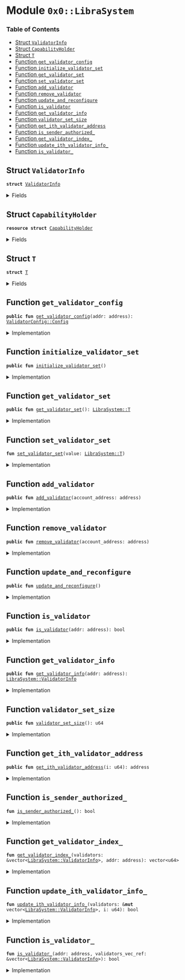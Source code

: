 
<a name="0x0_LibraSystem"></a>

# Module `0x0::LibraSystem`

### Table of Contents

-  [Struct `ValidatorInfo`](#0x0_LibraSystem_ValidatorInfo)
-  [Struct `CapabilityHolder`](#0x0_LibraSystem_CapabilityHolder)
-  [Struct `T`](#0x0_LibraSystem_T)
-  [Function `get_validator_config`](#0x0_LibraSystem_get_validator_config)
-  [Function `initialize_validator_set`](#0x0_LibraSystem_initialize_validator_set)
-  [Function `get_validator_set`](#0x0_LibraSystem_get_validator_set)
-  [Function `set_validator_set`](#0x0_LibraSystem_set_validator_set)
-  [Function `add_validator`](#0x0_LibraSystem_add_validator)
-  [Function `remove_validator`](#0x0_LibraSystem_remove_validator)
-  [Function `update_and_reconfigure`](#0x0_LibraSystem_update_and_reconfigure)
-  [Function `is_validator`](#0x0_LibraSystem_is_validator)
-  [Function `get_validator_info`](#0x0_LibraSystem_get_validator_info)
-  [Function `validator_set_size`](#0x0_LibraSystem_validator_set_size)
-  [Function `get_ith_validator_address`](#0x0_LibraSystem_get_ith_validator_address)
-  [Function `is_sender_authorized_`](#0x0_LibraSystem_is_sender_authorized_)
-  [Function `get_validator_index_`](#0x0_LibraSystem_get_validator_index_)
-  [Function `update_ith_validator_info_`](#0x0_LibraSystem_update_ith_validator_info_)
-  [Function `is_validator_`](#0x0_LibraSystem_is_validator_)



<a name="0x0_LibraSystem_ValidatorInfo"></a>

## Struct `ValidatorInfo`



<pre><code><b>struct</b> <a href="#0x0_LibraSystem_ValidatorInfo">ValidatorInfo</a>
</code></pre>



<details>
<summary>Fields</summary>


<dl>
<dt>

<code>addr: address</code>
</dt>
<dd>

</dd>
<dt>

<code>consensus_voting_power: u64</code>
</dt>
<dd>

</dd>
<dt>

<code>config: <a href="validator_config.md#0x0_ValidatorConfig_Config">ValidatorConfig::Config</a></code>
</dt>
<dd>

</dd>
</dl>


</details>

<a name="0x0_LibraSystem_CapabilityHolder"></a>

## Struct `CapabilityHolder`



<pre><code><b>resource</b> <b>struct</b> <a href="#0x0_LibraSystem_CapabilityHolder">CapabilityHolder</a>
</code></pre>



<details>
<summary>Fields</summary>


<dl>
<dt>

<code>cap: <a href="libra_configs.md#0x0_LibraConfig_ModifyConfigCapability">LibraConfig::ModifyConfigCapability</a>&lt;<a href="#0x0_LibraSystem_T">LibraSystem::T</a>&gt;</code>
</dt>
<dd>

</dd>
</dl>


</details>

<a name="0x0_LibraSystem_T"></a>

## Struct `T`



<pre><code><b>struct</b> <a href="#0x0_LibraSystem_T">T</a>
</code></pre>



<details>
<summary>Fields</summary>


<dl>
<dt>

<code>scheme: u8</code>
</dt>
<dd>

</dd>
<dt>

<code>validators: vector&lt;<a href="#0x0_LibraSystem_ValidatorInfo">LibraSystem::ValidatorInfo</a>&gt;</code>
</dt>
<dd>

</dd>
</dl>


</details>

<a name="0x0_LibraSystem_get_validator_config"></a>

## Function `get_validator_config`



<pre><code><b>public</b> <b>fun</b> <a href="#0x0_LibraSystem_get_validator_config">get_validator_config</a>(addr: address): <a href="validator_config.md#0x0_ValidatorConfig_Config">ValidatorConfig::Config</a>
</code></pre>



<details>
<summary>Implementation</summary>


<pre><code><b>public</b> <b>fun</b> <a href="#0x0_LibraSystem_get_validator_config">get_validator_config</a>(addr: address): <a href="validator_config.md#0x0_ValidatorConfig_Config">ValidatorConfig::Config</a> {
    <b>let</b> validator_set = <a href="#0x0_LibraSystem_get_validator_set">get_validator_set</a>();
    <b>let</b> validator_index_vec = <a href="#0x0_LibraSystem_get_validator_index_">get_validator_index_</a>(&validator_set.validators, addr);
    *&(*<a href="vector.md#0x0_Vector_borrow">Vector::borrow</a>(&validator_set.validators, *<a href="vector.md#0x0_Vector_borrow">Vector::borrow</a>(&validator_index_vec, 0))).config
}
</code></pre>



</details>

<a name="0x0_LibraSystem_initialize_validator_set"></a>

## Function `initialize_validator_set`



<pre><code><b>public</b> <b>fun</b> <a href="#0x0_LibraSystem_initialize_validator_set">initialize_validator_set</a>()
</code></pre>



<details>
<summary>Implementation</summary>


<pre><code><b>public</b> <b>fun</b> <a href="#0x0_LibraSystem_initialize_validator_set">initialize_validator_set</a>() {
    Transaction::assert(Transaction::sender() == <a href="libra_configs.md#0x0_LibraConfig_default_config_address">LibraConfig::default_config_address</a>(), 1);

    <b>let</b> cap = <a href="libra_configs.md#0x0_LibraConfig_publish_new_config_with_capability">LibraConfig::publish_new_config_with_capability</a>&lt;<a href="#0x0_LibraSystem_T">T</a>&gt;(<a href="#0x0_LibraSystem_T">T</a> {
        scheme: 0,
        validators: <a href="vector.md#0x0_Vector_empty">Vector::empty</a>(),
    });
    move_to_sender(<a href="#0x0_LibraSystem_CapabilityHolder">CapabilityHolder</a> { cap })
}
</code></pre>



</details>

<a name="0x0_LibraSystem_get_validator_set"></a>

## Function `get_validator_set`



<pre><code><b>public</b> <b>fun</b> <a href="#0x0_LibraSystem_get_validator_set">get_validator_set</a>(): <a href="#0x0_LibraSystem_T">LibraSystem::T</a>
</code></pre>



<details>
<summary>Implementation</summary>


<pre><code><b>public</b> <b>fun</b> <a href="#0x0_LibraSystem_get_validator_set">get_validator_set</a>(): <a href="#0x0_LibraSystem_T">T</a> {
    <a href="libra_configs.md#0x0_LibraConfig_get">LibraConfig::get</a>&lt;<a href="#0x0_LibraSystem_T">T</a>&gt;()
}
</code></pre>



</details>

<a name="0x0_LibraSystem_set_validator_set"></a>

## Function `set_validator_set`



<pre><code><b>fun</b> <a href="#0x0_LibraSystem_set_validator_set">set_validator_set</a>(value: <a href="#0x0_LibraSystem_T">LibraSystem::T</a>)
</code></pre>



<details>
<summary>Implementation</summary>


<pre><code><b>fun</b> <a href="#0x0_LibraSystem_set_validator_set">set_validator_set</a>(value: <a href="#0x0_LibraSystem_T">T</a>) <b>acquires</b> <a href="#0x0_LibraSystem_CapabilityHolder">CapabilityHolder</a> {
    <a href="libra_configs.md#0x0_LibraConfig_set_with_capability">LibraConfig::set_with_capability</a>&lt;<a href="#0x0_LibraSystem_T">T</a>&gt;(&borrow_global&lt;<a href="#0x0_LibraSystem_CapabilityHolder">CapabilityHolder</a>&gt;(<a href="libra_configs.md#0x0_LibraConfig_default_config_address">LibraConfig::default_config_address</a>()).cap, value)
}
</code></pre>



</details>

<a name="0x0_LibraSystem_add_validator"></a>

## Function `add_validator`



<pre><code><b>public</b> <b>fun</b> <a href="#0x0_LibraSystem_add_validator">add_validator</a>(account_address: address)
</code></pre>



<details>
<summary>Implementation</summary>


<pre><code><b>public</b> <b>fun</b> <a href="#0x0_LibraSystem_add_validator">add_validator</a>(account_address: address) <b>acquires</b> <a href="#0x0_LibraSystem_CapabilityHolder">CapabilityHolder</a> {
    Transaction::assert(Transaction::sender() == 0xA550C18, 1);
    // A prospective validator must have a validator config <b>resource</b>
    Transaction::assert(<a href="validator_config.md#0x0_ValidatorConfig_has">ValidatorConfig::has</a>(account_address), 17);

    <b>let</b> validator_set = <a href="#0x0_LibraSystem_get_validator_set">get_validator_set</a>();
    // Ensure that this address is not already a validator
    Transaction::assert(!<a href="#0x0_LibraSystem_is_validator_">is_validator_</a>(account_address, &validator_set.validators), 18);

    <b>let</b> config = <a href="validator_config.md#0x0_ValidatorConfig_get_config">ValidatorConfig::get_config</a>(account_address);
    <a href="vector.md#0x0_Vector_push_back">Vector::push_back</a>(&<b>mut</b> validator_set.validators, <a href="#0x0_LibraSystem_ValidatorInfo">ValidatorInfo</a> {
        addr: account_address,
        config, // <b>copy</b> the config over <b>to</b> ValidatorSet
        consensus_voting_power: 1,
    });

    <a href="#0x0_LibraSystem_set_validator_set">set_validator_set</a>(validator_set);
}
</code></pre>



</details>

<a name="0x0_LibraSystem_remove_validator"></a>

## Function `remove_validator`



<pre><code><b>public</b> <b>fun</b> <a href="#0x0_LibraSystem_remove_validator">remove_validator</a>(account_address: address)
</code></pre>



<details>
<summary>Implementation</summary>


<pre><code><b>public</b> <b>fun</b> <a href="#0x0_LibraSystem_remove_validator">remove_validator</a>(account_address: address) <b>acquires</b> <a href="#0x0_LibraSystem_CapabilityHolder">CapabilityHolder</a> {
    Transaction::assert(Transaction::sender() == 0xA550C18, 1);
    <b>let</b> validator_set = <a href="#0x0_LibraSystem_get_validator_set">get_validator_set</a>();

    // Ensure that this address is an active validator
    <b>let</b> to_remove_index_vec = <a href="#0x0_LibraSystem_get_validator_index_">get_validator_index_</a>(&validator_set.validators, account_address);
    Transaction::assert(!<a href="vector.md#0x0_Vector_is_empty">Vector::is_empty</a>(&to_remove_index_vec), 21);
    <b>let</b> to_remove_index = *<a href="vector.md#0x0_Vector_borrow">Vector::borrow</a>(&to_remove_index_vec, 0);
    // Remove corresponding <a href="#0x0_LibraSystem_ValidatorInfo">ValidatorInfo</a> from the validator set
    _  = <a href="vector.md#0x0_Vector_swap_remove">Vector::swap_remove</a>(&<b>mut</b> validator_set.validators, to_remove_index);

    <a href="#0x0_LibraSystem_set_validator_set">set_validator_set</a>(validator_set);
}
</code></pre>



</details>

<a name="0x0_LibraSystem_update_and_reconfigure"></a>

## Function `update_and_reconfigure`



<pre><code><b>public</b> <b>fun</b> <a href="#0x0_LibraSystem_update_and_reconfigure">update_and_reconfigure</a>()
</code></pre>



<details>
<summary>Implementation</summary>


<pre><code><b>public</b> <b>fun</b> <a href="#0x0_LibraSystem_update_and_reconfigure">update_and_reconfigure</a>() <b>acquires</b> <a href="#0x0_LibraSystem_CapabilityHolder">CapabilityHolder</a> {
    Transaction::assert(<a href="#0x0_LibraSystem_is_sender_authorized_">is_sender_authorized_</a>(), 22);

    <b>let</b> validator_set = <a href="#0x0_LibraSystem_get_validator_set">get_validator_set</a>();
    <b>let</b> validators = &<b>mut</b> validator_set.validators;

    <b>let</b> size = <a href="vector.md#0x0_Vector_length">Vector::length</a>(validators);
    <b>if</b> (size == 0) {
        <b>return</b>
    };

    <b>let</b> i = 0;
    <b>let</b> configs_changed = <b>false</b>;
    <b>while</b> (i &lt; size) {
        <b>let</b> validator_info_update = <a href="#0x0_LibraSystem_update_ith_validator_info_">update_ith_validator_info_</a>(validators, i);

        configs_changed = configs_changed || validator_info_update;
        i = i + 1;
    };
    <b>if</b> (configs_changed) {
        <a href="#0x0_LibraSystem_set_validator_set">set_validator_set</a>(validator_set);
    };
}
</code></pre>



</details>

<a name="0x0_LibraSystem_is_validator"></a>

## Function `is_validator`



<pre><code><b>public</b> <b>fun</b> <a href="#0x0_LibraSystem_is_validator">is_validator</a>(addr: address): bool
</code></pre>



<details>
<summary>Implementation</summary>


<pre><code><b>public</b> <b>fun</b> <a href="#0x0_LibraSystem_is_validator">is_validator</a>(addr: address): bool {
    <a href="#0x0_LibraSystem_is_validator_">is_validator_</a>(addr, &<a href="#0x0_LibraSystem_get_validator_set">get_validator_set</a>().validators)
}
</code></pre>



</details>

<a name="0x0_LibraSystem_get_validator_info"></a>

## Function `get_validator_info`



<pre><code><b>public</b> <b>fun</b> <a href="#0x0_LibraSystem_get_validator_info">get_validator_info</a>(addr: address): <a href="#0x0_LibraSystem_ValidatorInfo">LibraSystem::ValidatorInfo</a>
</code></pre>



<details>
<summary>Implementation</summary>


<pre><code><b>public</b> <b>fun</b> <a href="#0x0_LibraSystem_get_validator_info">get_validator_info</a>(addr: address): <a href="#0x0_LibraSystem_ValidatorInfo">ValidatorInfo</a> {
    <b>let</b> validator_set = <a href="#0x0_LibraSystem_get_validator_set">get_validator_set</a>();
    <b>let</b> validator_index_vec = <a href="#0x0_LibraSystem_get_validator_index_">get_validator_index_</a>(&validator_set.validators, addr);
    Transaction::assert(!<a href="vector.md#0x0_Vector_is_empty">Vector::is_empty</a>(&validator_index_vec), 19);

    *<a href="vector.md#0x0_Vector_borrow">Vector::borrow</a>(&validator_set.validators, *<a href="vector.md#0x0_Vector_borrow">Vector::borrow</a>(&validator_index_vec, 0))
}
</code></pre>



</details>

<a name="0x0_LibraSystem_validator_set_size"></a>

## Function `validator_set_size`



<pre><code><b>public</b> <b>fun</b> <a href="#0x0_LibraSystem_validator_set_size">validator_set_size</a>(): u64
</code></pre>



<details>
<summary>Implementation</summary>


<pre><code><b>public</b> <b>fun</b> <a href="#0x0_LibraSystem_validator_set_size">validator_set_size</a>(): u64 {
    <a href="vector.md#0x0_Vector_length">Vector::length</a>(&<a href="#0x0_LibraSystem_get_validator_set">get_validator_set</a>().validators)
}
</code></pre>



</details>

<a name="0x0_LibraSystem_get_ith_validator_address"></a>

## Function `get_ith_validator_address`



<pre><code><b>public</b> <b>fun</b> <a href="#0x0_LibraSystem_get_ith_validator_address">get_ith_validator_address</a>(i: u64): address
</code></pre>



<details>
<summary>Implementation</summary>


<pre><code><b>public</b> <b>fun</b> <a href="#0x0_LibraSystem_get_ith_validator_address">get_ith_validator_address</a>(i: u64): address {
    <a href="vector.md#0x0_Vector_borrow">Vector::borrow</a>(&<a href="#0x0_LibraSystem_get_validator_set">get_validator_set</a>().validators, i).addr
}
</code></pre>



</details>

<a name="0x0_LibraSystem_is_sender_authorized_"></a>

## Function `is_sender_authorized_`



<pre><code><b>fun</b> <a href="#0x0_LibraSystem_is_sender_authorized_">is_sender_authorized_</a>(): bool
</code></pre>



<details>
<summary>Implementation</summary>


<pre><code><b>fun</b> <a href="#0x0_LibraSystem_is_sender_authorized_">is_sender_authorized_</a>(): bool {
    // succeed fast
    <b>if</b> (Transaction::sender() == 0xA550C18 || Transaction::sender() == 0x0) {
        <b>return</b> <b>true</b>
    };
    <b>let</b> validators = &<a href="#0x0_LibraSystem_get_validator_set">get_validator_set</a>().validators;
    // scan the validators <b>to</b> find a match
    <b>let</b> size = <a href="vector.md#0x0_Vector_length">Vector::length</a>(validators);
    // always <b>true</b>: size &gt; 3 (see remove_validator code)

    <b>let</b> i = 0;
    <b>while</b> (i &lt; size) {
        <b>if</b> (<a href="validator_config.md#0x0_ValidatorConfig_get_validator_operator_account">ValidatorConfig::get_validator_operator_account</a>(<a href="vector.md#0x0_Vector_borrow">Vector::borrow</a>(validators, i).addr) ==
            Transaction::sender()) {
            <b>return</b> <b>true</b>
        };
        i = i + 1;
    };
    <b>return</b> <b>false</b>
}
</code></pre>



</details>

<a name="0x0_LibraSystem_get_validator_index_"></a>

## Function `get_validator_index_`



<pre><code><b>fun</b> <a href="#0x0_LibraSystem_get_validator_index_">get_validator_index_</a>(validators: &vector&lt;<a href="#0x0_LibraSystem_ValidatorInfo">LibraSystem::ValidatorInfo</a>&gt;, addr: address): vector&lt;u64&gt;
</code></pre>



<details>
<summary>Implementation</summary>


<pre><code><b>fun</b> <a href="#0x0_LibraSystem_get_validator_index_">get_validator_index_</a>(validators: &vector&lt;<a href="#0x0_LibraSystem_ValidatorInfo">ValidatorInfo</a>&gt;, addr: address): vector&lt;u64&gt; {
    <b>let</b> size = <a href="vector.md#0x0_Vector_length">Vector::length</a>(validators);
    <b>let</b> result: vector&lt;u64&gt; = <a href="vector.md#0x0_Vector_empty">Vector::empty</a>();
    <b>if</b> (size == 0) {
        <b>return</b> result
    };

    <b>let</b> i = 0;
    <b>while</b> (i &lt; size) {
        <b>let</b> validator_info_ref = <a href="vector.md#0x0_Vector_borrow">Vector::borrow</a>(validators, i);
        <b>if</b> (validator_info_ref.addr == addr) {
            <a href="vector.md#0x0_Vector_push_back">Vector::push_back</a>(&<b>mut</b> result, i);
            <b>return</b> result
        };
        i = i + 1;
    };

    result
}
</code></pre>



</details>

<a name="0x0_LibraSystem_update_ith_validator_info_"></a>

## Function `update_ith_validator_info_`



<pre><code><b>fun</b> <a href="#0x0_LibraSystem_update_ith_validator_info_">update_ith_validator_info_</a>(validators: &<b>mut</b> vector&lt;<a href="#0x0_LibraSystem_ValidatorInfo">LibraSystem::ValidatorInfo</a>&gt;, i: u64): bool
</code></pre>



<details>
<summary>Implementation</summary>


<pre><code><b>fun</b> <a href="#0x0_LibraSystem_update_ith_validator_info_">update_ith_validator_info_</a>(validators: &<b>mut</b> vector&lt;<a href="#0x0_LibraSystem_ValidatorInfo">ValidatorInfo</a>&gt;, i: u64): bool {
    <b>let</b> size = <a href="vector.md#0x0_Vector_length">Vector::length</a>(validators);
    <b>if</b> (i &gt;= size) {
        <b>return</b> <b>false</b>
    };
    <b>let</b> validator_info = <a href="vector.md#0x0_Vector_borrow_mut">Vector::borrow_mut</a>(validators, i);
    <b>let</b> new_validator_config = <a href="validator_config.md#0x0_ValidatorConfig_get_config">ValidatorConfig::get_config</a>(validator_info.addr);
    // check <b>if</b> information is the same
    <b>let</b> config_ref = &<b>mut</b> validator_info.config;

    <b>if</b> (config_ref == &new_validator_config) {
        <b>return</b> <b>false</b>
    };
    *config_ref = *&new_validator_config;

    <b>true</b>
}
</code></pre>



</details>

<a name="0x0_LibraSystem_is_validator_"></a>

## Function `is_validator_`



<pre><code><b>fun</b> <a href="#0x0_LibraSystem_is_validator_">is_validator_</a>(addr: address, validators_vec_ref: &vector&lt;<a href="#0x0_LibraSystem_ValidatorInfo">LibraSystem::ValidatorInfo</a>&gt;): bool
</code></pre>



<details>
<summary>Implementation</summary>


<pre><code><b>fun</b> <a href="#0x0_LibraSystem_is_validator_">is_validator_</a>(addr: address, validators_vec_ref: &vector&lt;<a href="#0x0_LibraSystem_ValidatorInfo">ValidatorInfo</a>&gt;): bool {
    !<a href="vector.md#0x0_Vector_is_empty">Vector::is_empty</a>(&<a href="#0x0_LibraSystem_get_validator_index_">get_validator_index_</a>(validators_vec_ref, addr))
}
</code></pre>



</details>
